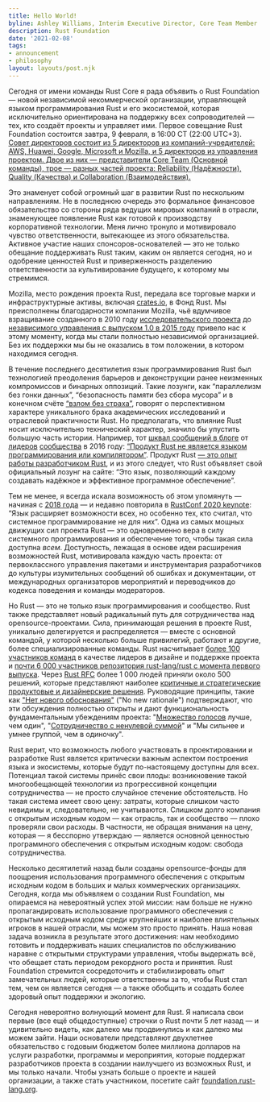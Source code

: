 ```yaml
---
title: Hello World!
byline: Ashley Williams, Interim Executive Director, Core Team Member
description: Rust Foundation
date: '2021-02-08'
tags:
- announcement
- philosophy
layout: layouts/post.njk
---
```


Сегодня от имени команды Rust Core я рада объявить о Rust Foundation — новой независимой некоммерческой организации, управляющей языком программирования Rust и его экосистемой, которая исключительно ориентирована на поддержку всех сопроводителей — тех, кто создаёт проекты и управляет ими. Первое совещание Rust Foundation состоится завтра, 9 февраля, в 16:00 СТ (22:00 UTC+3). [Совет директоров состоит из 5 директоров из компаний-учредителей: AWS, Huawei, Google, Microsoft и Mozilla, и 5 директоров из управления проектом. Двое из них — представители Core Team (Основной команды), трое — разных частей проекта: Reliability (Надёжности), Quality (Качества) и Collaboration (Взаимодействия).](/board/)

Это знаменует собой огромный шаг в развитии Rust по нескольким направлениям. Не в последнюю очередь это формальное финансовое обязательство со стороны ряда ведущих мировых компаний в отрасли, знаменующее появление Rust как готовой к производству корпоративной технологии. Меня лично тронуло и мотивировало чувство ответственности, вытекающее из этого обязательства. Активное участие наших спонсоров-основателей — это не только обещание поддерживать Rust таким, каким он является сегодня, но и одобрение ценностей Rust и приверженность разделению ответственности за культивирование будущего, к которому мы стремимся.

Mozilla, место рождения проекта Rust, передала все торговые марки и инфраструктурные активы, включая [crates.io](https://crates.io/), в Фонд Rust. Мы преисполнены благодарности компании Mozilla, чьё вдумчивое взращивание созданного в 2010 году [исследовательского проекта](https://research.mozilla.org/rust/) до [независимого управления с выпуском 1.0 в 2015 году](https://blog.rust-lang.org/2015/05/15/Rust-1.0.html) привело нас к этому моменту, когда мы стали полностью независимой организацией. Без их поддержки мы бы не оказались в том положении, в котором находимся сегодня.

В течение последнего десятилетия язык программирования Rust был технологией преодоления барьеров и деконструкции ранее неизменных компромиссов и бинарных оппозиций. Такие лозунги, как “параллелизм без гонки данных”, “безопасность памяти без сбора мусора” и в конечном счёте [“взлом без страха”](https://www.youtube.com/watch?v=lO1z-7cuRYI), говорят о перспективном характере уникального брака академических исследований и отраслевой практичности Rust. Но предполагать, что влияние Rust носит исключительно технический характер, значило бы упустить большую часть истории. Например, тот [шквал сообщений в блоге](https://brson.github.io/fireflowers/) от [лидеров](https://medium.com/@ag_dubs/fire-flowers-and-marios-marketing-rust-996b3fdbe8f3) [сообщества](https://graydon2.dreamwidth.org/247406.html) в 2016 году: [“Продукт Rust не является языком программирования или компилятором”](https://steveklabnik.com/writing/rust-is-more-than-safety). Продукт Rust [ — это опыт работы разработчиком Rust](https://www.thefeedbackloop.xyz/safety-is-rusts-fireflower/), и из этого следует, что Rust объявляет свой официальный лозунг на сайте: “Это язык, позволяющий каждому создавать надёжное и эффективное программное обеспечение”.

Тем не менее, я всегда искала возможность об этом упомянуть — начиная с [2018 года](https://github.com/rust-lang/www.rust-lang.org/commit/f59adeb7fa645e282b2359cb7e10e331ac00d9c5) — и недавно повторила в [RustConf 2020 keynote](https://youtu.be/IwPRu5FhfIQ?t=2164): “Язык расширяет возможности всех, но особенно тех, кто считал, что системное программирование не для них”. Одна из самых мощных движущих сил проекта Rust — это одновременно вера в силу системного программирования и обеспечение того, чтобы такая сила доступна *всем*. Доступность, лежащая в основе идеи расширения возможностей Rust, мотивировала каждую часть проекта: от первоклассного управления пакетами и инструментария разработчиков до культуры изумительных сообщений об ошибках и документации, от международных организаторов мероприятий и переводчиков до кодекса поведения и команды модераторов.

Но Rust — это не только язык программирования и сообщество. Rust также представляет новый радикальный путь для сотрудничества над opensource-проектами. Сила, принимающая решения в проекте Rust, уникально делегируется и распределяется — вместе с основной командой, у которой несколько больше привилегий, работают и другие, более специализированные команды. Rust насчитывает [более 100 участников команд](https://www.rust-lang.org/governance) в качестве лидеров в дизайне и поддержке проекта и [почти 6 000 участников репозитория rust-lang/rust с момента первого выпуска](https://thanks.rust-lang.org/). Через [Rust RFC](https://github.com/rust-lang/rfcs) более 1 000 людей приняли около 500 решений, которые представляют наиболее [критичные и стратегические продуктовые и дизайнерские решения](https://github.com/rust-lang/rfcs#when-you-need-to-follow-this-process). Руководящие принципы, такие как ["Нет нового обоснования"](http://aturon.github.io/tech/2018/05/25/listening-part-1/#the-great-int-debate-and-the-no-new-rationale-rule) ("No new rationale") подтверждают, что эти обсуждения полностью открыты и дают функциональность фундаментальным убеждениям проекта: "[Множество голосов](http://smallcultfollowing.com/babysteps/blog/2020/12/30/the-more-things-change/#on-pluralism-and-the-rust-organization) лучше, чем один", "[Сотрудничество с ненулевой суммой](https://youtu.be/JLstJFvdl4s?t=1808)" и "Мы сильнее и умнее группой, чем в одиночку".

Rust верит, что возможность любого участвовать в проектировании и разработке Rust является критически важным аспектом построения языка и экосистемы, которые будут по-настоящему доступны для всех. Потенциал такой системы принёс свои плоды: возникновение такой многообещающей технологии из прогрессивной концепции сотрудничества — не просто случайное стечение обстоятельств. Но такая система имеет свою цену: затраты, которые слишком часто невидимы и, следовательно, не учитываются. Слишком долго компания с открытым исходным кодом — как отрасль, так и сообщество — плохо проверяли свои расходы. В частности, не обращая внимания на цену, которая — я бесспорно утверждаю — является основной ценностью программного обеспечения с открытым исходным кодом: свобода сотрудничества.

Несколько десятилетий назад были созданы opensource-фонды для поощрения использования программного обеспечения с открытым исходным кодом в больших и малых коммерческих организациях. Сегодня, когда мы объявляем о создании Rust Foundation, мы опираемся на невероятный успех этой миссии: нам больше не нужно пропагандировать использование программного обеспечения с открытым исходным кодом среди крупнейших и наиболее влиятельных игроков в нашей отрасли, мы можем это просто принять. Наша новая задача возникла в результате этого достижения: нам необходимо готовить и поддерживать наших специалистов по обслуживанию наравне с открытыми структурами управления, чтобы выдержать всё, что обещает стать периодом рекордного роста и принятия. Rust Foundation стремится сосредоточить и стабилизировать опыт замечательных людей, которые ответственны за то, чтобы Rust стал тем, чем он является сегодня — а также обобщить и создать более здоровый опыт поддержки и экологию.

Сегодня невероятно волнующий момент для Rust. Я написала свои первые (все ещё общедоступные) строчки о Rust почти 5 лет назад — и удивительно видеть, как далеко мы продвинулись и как далеко мы можем зайти. Наши основатели представляют двухлетнее обязательство с годовым бюджетом более миллиона долларов на услуги разработки, программы и мероприятия, которые поддержат разработчиков проекта в создании наилучшего из возможных Rust, и мы только начали. Чтобы узнать больше о проекте и нашей организации, а также стать участником, посетите сайт [foundation.rust-lang.org](https://foundation.rust-lang.org).
